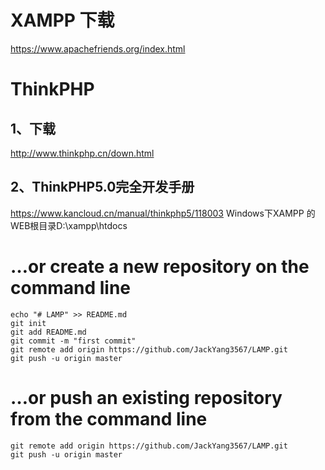 
# XAMPP 下载
https://www.apachefriends.org/index.html

# ThinkPHP 
## 1、下载
http://www.thinkphp.cn/down.html

## 2、ThinkPHP5.0完全开发手册
https://www.kancloud.cn/manual/thinkphp5/118003
Windows下XAMPP 的WEB根目录D:\xampp\htdocs


# …or create a new repository on the command line
```
echo "# LAMP" >> README.md
git init
git add README.md
git commit -m "first commit"
git remote add origin https://github.com/JackYang3567/LAMP.git
git push -u origin master
```

# …or push an existing repository from the command line
```
git remote add origin https://github.com/JackYang3567/LAMP.git
git push -u origin master
```
